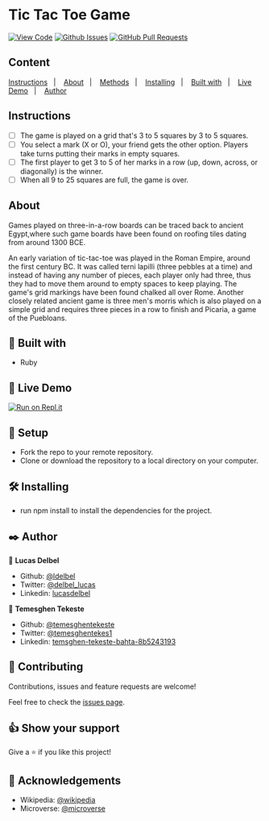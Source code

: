 # Tic Tac Toe Game
  
[![View Code](https://img.shields.io/badge/View%20-Code-green)]()
[![Github Issues](https://img.shields.io/badge/GitHub-Issues-orange)]()
[![GitHub Pull Requests](https://img.shields.io/badge/GitHub-Pull%20Requests-blue)]()

## Content

<a text-align="center" href="#instructions">Instructions</a>&nbsp;&nbsp;&nbsp;|&nbsp;&nbsp;&nbsp;
<a text-align="center" href="#about">About</a>&nbsp;&nbsp;&nbsp;|&nbsp;&nbsp;&nbsp;
<a href="#method">Methods</a>&nbsp;&nbsp;&nbsp;|&nbsp;&nbsp;&nbsp;
<a href="#ins">Installing</a>&nbsp;&nbsp;&nbsp;|&nbsp;&nbsp;&nbsp;
<a href="#with">Built with</a>&nbsp;&nbsp;&nbsp;|&nbsp;&nbsp;&nbsp;
<a href="#ldl">Live Demo</a>&nbsp;&nbsp;&nbsp;|&nbsp;&nbsp;&nbsp;
<a href="#author">Author</a>

## Instructions <a name = "instructions"></a>

- [ ] The game is played on a grid that's 3 to 5 squares by 3 to 5 squares.
- [ ] You select a mark (X or O), your friend gets the other option. Players take turns putting their marks in empty squares.
- [ ] The first player to get 3 to 5 of her marks in a row (up, down, across, or diagonally) is the winner.
- [ ] When all 9 to 25 squares are full, the game is over.

## About <a name = "about"></a>

Games played on three-in-a-row boards can be traced back to ancient Egypt,where such game boards have been found on roofing tiles dating from around 1300 BCE.

An early variation of tic-tac-toe was played in the Roman Empire, around the first century BC. It was called terni lapilli (three pebbles at a time) and instead of having any number of pieces, each player only had three, thus they had to move them around to empty spaces to keep playing. The game's grid markings have been found chalked all over Rome. Another closely related ancient game is three men's morris which is also played on a simple grid and requires three pieces in a row to finish and Picaria, a game of the Puebloans.

## 🔧 Built with<a name = "with"></a>

- Ruby


## 🔴 Live Demo <a name = "ldl"></a>

[![Run on Repl.it](https://repl.it/badge/github/temesghen/tic-tac-toe-1#.replit)](https://repl.it/@temesghen/tic-tac-toe-1#.replit)

## 🔨 Setup

- Fork the repo to your remote repository.
- Clone or download the repository to a local directory on your computer.

## 🛠 Installing <a name = "ins"></a>

- run npm install to install the dependencies for the project.

## ✒️  Author <a name = "author"></a>

👤 **Lucas Delbel**

- Github: [@ldelbel](https://github.com/ldelbel)
- Twitter: [@delbel_lucas](https://twitter.com/delbel_lucas)
- Linkedin: [lucasdelbel](https://www.linkedin.com/in/lucasdelbel/)

👤 **Temesghen Tekeste**

- Github: [@temesghentekeste](https://github.com/temesghentekeste)
- Twitter: [@temesghentekes1](https://twitter.com/temesghentekes1)
- Linkedin: [temsghen-tekeste-bahta-8b5243193](https://www.linkedin.com/in/temesghen-tekeste-bahta-8b5243193/)

## 🤝 Contributing

Contributions, issues and feature requests are welcome!

Feel free to check the [issues page]().


## 👍 Show your support

Give a ⭐️ if you like this project!

## :clap: Acknowledgements

- Wikipedia: [@wikipedia](https://en.wikipedia.org/wiki/Tic-tac-toe)
- Microverse: [@microverse](https://www.microverse.org/)

